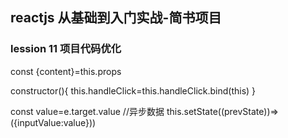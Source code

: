 ## reactjs 从基础到入门实战-简书项目

### lession 11 项目代码优化

const {content}=this.props

constructor(){
  this.handleClick=this.handleClick.bind(this)
}

const value=e.target.value  //异步数据
this.setState((prevState))=>({inputValue:value}))



